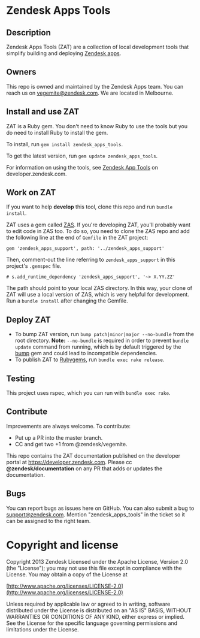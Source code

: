 # Zendesk Apps Tools

## Description
Zendesk Apps Tools (ZAT) are a collection of local development tools that simplify building and deploying [Zendesk apps](https://developer.zendesk.com/apps/docs/apps-v2/getting_started).

## Owners
This repo is owned and maintained by the Zendesk Apps team. You can reach us on vegemite@zendesk.com. We are located in Melbourne.

## Install and use ZAT
ZAT is a Ruby gem. You don't need to know Ruby to use the tools but you do need to install Ruby to install the gem.

To install, run `gem install zendesk_apps_tools`.

To get the latest version, run `gem update zendesk_apps_tools`.

For information on using the tools, see  [Zendesk App Tools](https://developer.zendesk.com/apps/docs/developer-guide/zat) on developer.zendesk.com.

## Work on ZAT
If you want to help **develop** this tool, clone this repo and run `bundle install`.

ZAT uses a gem called [ZAS](https://github.com/zendesk/zendesk_apps_support/). If you're developing ZAT, you'll probably want to edit code in ZAS too. To do so, you need to clone the ZAS repo and add the following line at the end of `Gemfile` in the ZAT project:

`gem 'zendesk_apps_support', path: '../zendesk_apps_support'`

Then, comment-out the line referring to `zendesk_apps_support` in this project's `.gemspec` file.

```
# s.add_runtime_dependency 'zendesk_apps_support', '~> X.YY.ZZ'
```

The path should point to your local ZAS directory. In this way, your clone of ZAT will use a local version of ZAS, which is very helpful for development. Run a `bundle install` after changing the Gemfile.

## Deploy ZAT

* To bump ZAT version, run `bump patch|minor|major --no-bundle` from the root directory. **Note:** `--no-bundle` is required in order to prevent `bundle update` command from running, which is by default triggered by the [bump](https://github.com/gregorym/bump) gem and could lead to incompatible dependencies.
* To publish ZAT to [Rubygems](https://rubygems.org/gems/zendesk_apps_tools), run `bundle exec rake release`.

## Testing
This project uses rspec, which you can run with `bundle exec rake`.

## Contribute
Improvements are always welcome. To contribute:

* Put up a PR into the master branch.
* CC and get two +1 from @zendesk/vegemite.

This repo contains the ZAT documentation published on the developer portal at https://developer.zendesk.com. Please cc **@zendesk/documentation** on any PR that adds or updates the documentation.

## Bugs
You can report bugs as issues here on GitHub. You can also submit a bug to support@zendesk.com. Mention "zendesk_apps_tools" in the ticket so it can be assigned to the right team.

# Copyright and license
Copyright 2013 Zendesk
Licensed under the Apache License, Version 2.0 (the "License"); you may not use this file except in compliance with the License.
You may obtain a copy of the License at

[http://www.apache.org/licenses/LICENSE-2.0](http://www.apache.org/licenses/LICENSE-2.0)

Unless required by applicable law or agreed to in writing, software distributed under the License is distributed on an "AS IS" BASIS,
WITHOUT WARRANTIES OR CONDITIONS OF ANY KIND, either express or implied.
See the License for the specific language governing permissions and limitations under the License.
